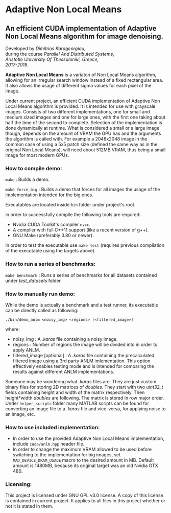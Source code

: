 # **Adaptive Non Local Means**

## An efficient CUDA implementation of Adaptive Non Local Means algorithm for image denoising.


Developed by *Dimitrios Karageorgiou*,\
during the course *Parallel And Distributed Systems*,\
*Aristotle University Of Thessaloniki, Greece,*\
*2017-2018.*


**Adaptive Non Local Means** is a variaton of Non Local Means algorithm, allowing for an irregular search window instead of a fixed rectangular area. It also allows the usage of different sigma values for each pixel of the image.

Under current project, an efficient CUDA implementation of Adaptive Non Local Means algorithm is provided. It is intended for use with grayscale images. Consists of two different implementations, one for small and medium sized images and one for large ones, with the first one taking about half the time of the second to complete. Selection of the implementation is done dynamically at runtime. What is considered a small or a large image though, depends on the amount of VRAM the GPU has and the arguments the algorithm is called with. For example a 2048x2048 image in the common case of using a 5x5 patch size (defined the same way as in the original Non Local Means), will need about 512MB VRAM, thus being a small image for most modern GPUs.


### How to compile demo:

`make` : Builds a demo.

`make force_big` : Builds a demo that forces for all images the usage of the implementation intended for the big ones.

Executables are located inside `bin` folder under project's root.

In order to successfully compile the following tools are required:
- Nvidia CUDA Toolkit's compiler `nvcc`.
- A compiler with full C++11 support (like a recent version of g++).
- GNU Make (preferably 3.80 or newer).

In order to test the executable use `make test` (requires previous compilation of the executable using the targets above).


### How to run a series of benchmarks:

`make benchmark` : Runs a series of benchmarks for all datasets contained under *test_datasets* folder.


### How to manually run demo:

While the demo is actually a benchmark and a test runner, its executable can be directly called as following:

`./bin/demo_anlm <noisy_img> <regions> [<filtered_image>]`

where:
- noisy_img : A *.karas* file containing a noisy image.
- regions : Number of regions the image will be divided into in order to apply ANLM.
- filtered_image [optional] : A *.karas* file containing the precalculated filtered image using a 3rd party ANLM imlementation. This option effectively enables testing mode and is intended for comparing the results against different ANLM implementations.

Someone may be wondering what *.karas* files are. They are just custom binary files for storing 2D matrices of *doubles*. They start with two *uint32_t* fields containing height and width of the matrix respectively. Then height*width *doubles* are following. The matrix is stored in row major order. Under `helper_scripts` folder many MATLAB scripts can be found for converting an image file to a *.karas* file and vice-versa, for applying noise to an image, etc.


### How to use included implementation:

- In order to use the provided Adaptive Non Local Means implementation, include `cuda/anlm.hpp` header file.
- In order to change the maximum VRAM allowed to be used before switching to the implementation for big images, set `MAD_DEVICE_DRAM_USAGE` macro to the desired amount in MB. Default amount is 1480MB, because its original target was an old Nvidia GTX 480.


### Licensing:

This project is licensed under GNU GPL v3.0 license. A copy of this license is contained in current project. It applies to all files in this project whether or not it is stated in them.

